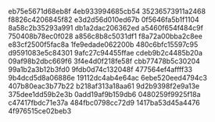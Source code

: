 eb75e5671d68eb8f
4eb933994685cb54
35236573911a2468
f8826c4206845f82
e3d2d56d010ed67b
0f5646fa5b1f1104
8a58c2b35293a991
db1a2dac206362ed
a5460f654f484c9f
750408b78ec0f028
a856c8b8c5031df1
f8a72a00bba2c8ee
e83cf2500f5fac8a
1fe9edade062200b
480c6bfc15597c95
d9591083e5c84301
9afc27c94455ffae
cdeb9b2c4485b20a
09af98b2dbc669f6
3f4e4d0f218fe58f
cbb77478b5c30204
99a1b2a3b12b3fd0
9fdb0d74c132048f
477564ef4affff33
9b4dcd5d8a06886e
19112dc4ab4e64ac
6ebe520eed4794c3
407b80eac3b77b22
b218af313a18aa61
9d2b9398f2e9a13e
375dee1dd59b2e3b
0add19af9b159db6
0480259f9925f18a
c47417fbdc71e37a
484fbc0798cc72d9
1417ba53d45a4476
4f976515ce02beb3
